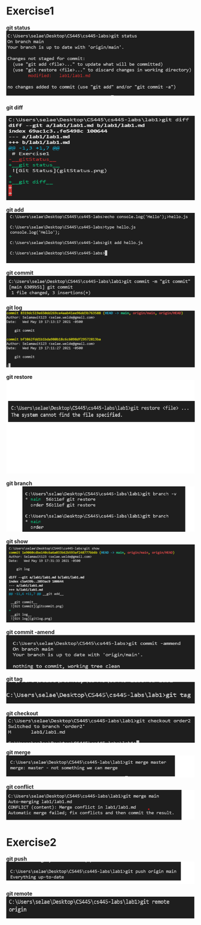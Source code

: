 # Exercise1
__git status__
![Git Status](gitStatus.png)

__git diff__

![Git Diff](gitdiff.png)

__git add__
![Git Add](gitadd.png)

__git commit__
![Git Commit](gitcommit.png)

__git log__
![Git log](gitlog.png)

__git restore__
![Git Restore](gitrestore.png)

__git branch__
![Git Branch](gitbranch.png)


__git show__
![Git Show](gitshow.png)

__git commit -amend__
![Git Commit -amend](gitcommit-amend.png)


__git tag__
![Git Tag](gittag.png)


__git checkout__
![Git Checkout](gitcheckout.png)

__git merge__
![Git Merge](gitmerge.png)

__git conflict__
![Git Conflict](gitconflict.png)


# Exercise2

__git push__
![Git Push](gitpush.png)

__git remote__
![Git Remote](gitremote.png)

















